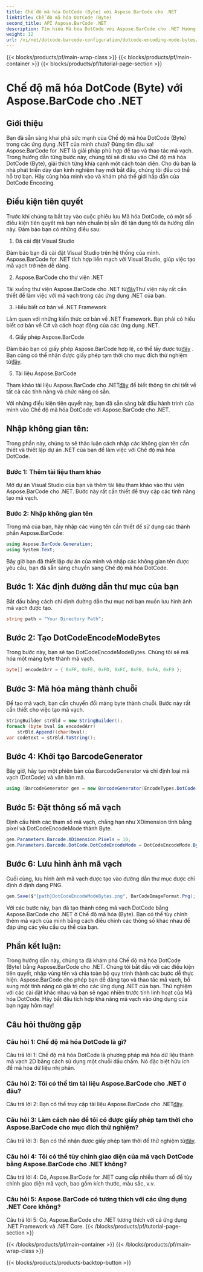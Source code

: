```yaml
---
title: Chế độ mã hóa DotCode (Byte) với Aspose.BarCode cho .NET
linktitle: Chế độ mã hóa DotCode (Byte)
second_title: API Aspose.BarCode .NET
description: Tìm hiểu Mã hóa DotCode với Aspose.BarCode cho .NET Hướng dẫn từng bước để tạo mã vạch.
weight: 12
url: /vi/net/dotcode-barcode-configuration/dotcode-encoding-mode-bytes/
---
```


{{< blocks/products/pf/main-wrap-class >}}
{{< blocks/products/pf/main-container >}}
{{< blocks/products/pf/tutorial-page-section >}}

# Chế độ mã hóa DotCode (Byte) với Aspose.BarCode cho .NET

## Giới thiệu

Bạn đã sẵn sàng khai phá sức mạnh của Chế độ mã hóa DotCode (Byte) trong các ứng dụng .NET của mình chưa? Đừng tìm đâu xa! Aspose.BarCode for .NET là giải pháp phù hợp để tạo và thao tác mã vạch. Trong hướng dẫn từng bước này, chúng tôi sẽ đi sâu vào Chế độ mã hóa DotCode (Byte), giải thích từng khía cạnh một cách toàn diện. Cho dù bạn là nhà phát triển dày dạn kinh nghiệm hay mới bắt đầu, chúng tôi đều có thể hỗ trợ bạn. Hãy cùng hòa mình vào và khám phá thế giới hấp dẫn của DotCode Encoding.

## Điều kiện tiên quyết

Trước khi chúng ta bắt tay vào cuộc phiêu lưu Mã hóa DotCode, có một số điều kiện tiên quyết mà bạn nên chuẩn bị sẵn để tận dụng tối đa hướng dẫn này. Đảm bảo bạn có những điều sau:

1. Đã cài đặt Visual Studio

Đảm bảo bạn đã cài đặt Visual Studio trên hệ thống của mình. Aspose.BarCode for .NET tích hợp liền mạch với Visual Studio, giúp việc tạo mã vạch trở nên dễ dàng.

2. Aspose.BarCode cho thư viện .NET

 Tải xuống thư viện Aspose.BarCode cho .NET từ[đây](https://releases.aspose.com/barcode/net/)Thư viện này rất cần thiết để làm việc với mã vạch trong các ứng dụng .NET của bạn.

3. Hiểu biết cơ bản về .NET Framework

Làm quen với những kiến thức cơ bản về .NET Framework. Bạn phải có hiểu biết cơ bản về C# và cách hoạt động của các ứng dụng .NET.

4. Giấy phép Aspose.BarCode

 Đảm bảo bạn có giấy phép Aspose.BarCode hợp lệ, có thể lấy được từ[đây](https://purchase.aspose.com/buy) . Bạn cũng có thể nhận được giấy phép tạm thời cho mục đích thử nghiệm từ[đây](https://purchase.aspose.com/temporary-license/).

5. Tài liệu Aspose.BarCode

 Tham khảo tài liệu Aspose.BarCode cho .NET[đây](https://reference.aspose.com/barcode/net/) để biết thông tin chi tiết về tất cả các tính năng và chức năng có sẵn.

Với những điều kiện tiên quyết này, bạn đã sẵn sàng bắt đầu hành trình của mình vào Chế độ mã hóa DotCode với Aspose.BarCode cho .NET.

## Nhập không gian tên:

Trong phần này, chúng ta sẽ thảo luận cách nhập các không gian tên cần thiết và thiết lập dự án .NET của bạn để làm việc với Chế độ mã hóa DotCode. 

### Bước 1: Thêm tài liệu tham khảo

Mở dự án Visual Studio của bạn và thêm tài liệu tham khảo vào thư viện Aspose.BarCode cho .NET. Bước này rất cần thiết để truy cập các tính năng tạo mã vạch.

### Bước 2: Nhập không gian tên

Trong mã của bạn, hãy nhập các vùng tên cần thiết để sử dụng các thành phần Aspose.BarCode:

```csharp
using Aspose.BarCode.Generation;
using System.Text;
```

Bây giờ bạn đã thiết lập dự án của mình và nhập các không gian tên được yêu cầu, bạn đã sẵn sàng chuyển sang Chế độ mã hóa DotCode.

## Bước 1: Xác định đường dẫn thư mục của bạn

Bắt đầu bằng cách chỉ định đường dẫn thư mục nơi bạn muốn lưu hình ảnh mã vạch được tạo.

```csharp
string path = "Your Directory Path";
```

## Bước 2: Tạo DotCodeEncodeModeBytes

Trong bước này, bạn sẽ tạo DotCodeEncodeModeBytes. Chúng tôi sẽ mã hóa một mảng byte thành mã vạch.

```csharp
byte[] encodedArr = { 0xFF, 0xFE, 0xFD, 0xFC, 0xFB, 0xFA, 0xF9 };
```

## Bước 3: Mã hóa mảng thành chuỗi

Để tạo mã vạch, bạn cần chuyển đổi mảng byte thành chuỗi. Bước này rất cần thiết cho việc tạo mã vạch.

```csharp
StringBuilder strBld = new StringBuilder();
foreach (byte bval in encodedArr)
    strBld.Append((char)bval);
var codetext = strBld.ToString();
```

## Bước 4: Khởi tạo BarcodeGenerator

Bây giờ, hãy tạo một phiên bản của BarcodeGenerator và chỉ định loại mã vạch (DotCode) và văn bản mã.

```csharp
using (BarcodeGenerator gen = new BarcodeGenerator(EncodeTypes.DotCode, codetext))
```

## Bước 5: Đặt thông số mã vạch

Định cấu hình các tham số mã vạch, chẳng hạn như XDimension tính bằng pixel và DotCodeEncodeMode thành Byte.

```csharp
gen.Parameters.Barcode.XDimension.Pixels = 10;
gen.Parameters.Barcode.DotCode.DotCodeEncodeMode = DotCodeEncodeMode.Bytes;
```

## Bước 6: Lưu hình ảnh mã vạch

Cuối cùng, lưu hình ảnh mã vạch được tạo vào đường dẫn thư mục được chỉ định ở định dạng PNG.

```csharp
gen.Save($"{path}DotCodeEncodeModeBytes.png", BarCodeImageFormat.Png);
```

Với các bước này, bạn đã tạo thành công mã vạch DotCode bằng Aspose.BarCode cho .NET ở Chế độ mã hóa (Byte). Bạn có thể tùy chỉnh thêm mã vạch của mình bằng cách điều chỉnh các thông số khác nhau để đáp ứng các yêu cầu cụ thể của bạn.

## Phần kết luận:

Trong hướng dẫn này, chúng ta đã khám phá Chế độ mã hóa DotCode (Byte) bằng Aspose.BarCode cho .NET. Chúng tôi bắt đầu với các điều kiện tiên quyết, nhập vùng tên và chia toàn bộ quy trình thành các bước dễ thực hiện. Aspose.BarCode cho phép bạn dễ dàng tạo và thao tác mã vạch, bổ sung một tính năng có giá trị cho các ứng dụng .NET của bạn. Thử nghiệm với các cài đặt khác nhau và bạn sẽ ngạc nhiên trước tính linh hoạt của Mã hóa DotCode. Hãy bắt đầu tích hợp khả năng mã vạch vào ứng dụng của bạn ngay hôm nay!

## Câu hỏi thường gặp

### Câu hỏi 1: Chế độ mã hóa DotCode là gì?

Câu trả lời 1: Chế độ mã hóa DotCode là phương pháp mã hóa dữ liệu thành mã vạch 2D bằng cách sử dụng một chuỗi dấu chấm. Nó đặc biệt hữu ích để mã hóa dữ liệu nhị phân.

### Câu hỏi 2: Tôi có thể tìm tài liệu Aspose.BarCode cho .NET ở đâu?

 Câu trả lời 2: Bạn có thể truy cập tài liệu Aspose.BarCode cho .NET[đây](https://reference.aspose.com/barcode/net/).

### Câu hỏi 3: Làm cách nào để tôi có được giấy phép tạm thời cho Aspose.BarCode cho mục đích thử nghiệm?

 Câu trả lời 3: Bạn có thể nhận được giấy phép tạm thời để thử nghiệm từ[đây](https://purchase.aspose.com/temporary-license/).

### Câu hỏi 4: Tôi có thể tùy chỉnh giao diện của mã vạch DotCode bằng Aspose.BarCode cho .NET không?

Câu trả lời 4: Có, Aspose.BarCode for .NET cung cấp nhiều tham số để tùy chỉnh giao diện mã vạch, bao gồm kích thước, màu sắc, v.v.

### Câu hỏi 5: Aspose.BarCode có tương thích với các ứng dụng .NET Core không?

Câu trả lời 5: Có, Aspose.BarCode cho .NET tương thích với cả ứng dụng .NET Framework và .NET Core.
{{< /blocks/products/pf/tutorial-page-section >}}

{{< /blocks/products/pf/main-container >}}
{{< /blocks/products/pf/main-wrap-class >}}

{{< blocks/products/products-backtop-button >}}
